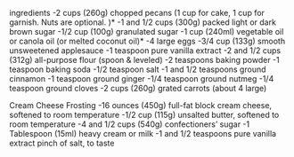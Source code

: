 ingredients
-2 cups (260g) chopped pecans (1 cup for cake, 1 cup for garnish. Nuts are optional. )*
-1 and 1/2 cups (300g) packed light or dark brown sugar
-1/2 cup (100g) granulated sugar
-1 cup (240ml) vegetable oil or canola oil (or melted coconut oil)*
-4 large eggs
-3/4 cup (133g) smooth unsweetened applesauce
-1 teaspoon pure vanilla extract
-2 and 1/2 cups (312g) all-purpose flour (spoon & leveled)
-2 teaspoons baking powder
-1 teaspoon baking soda
-1/2 teaspoon salt
-1 and 1/2 teaspoons ground cinnamon
-1 teaspoon ground ginger
-1/4 teaspoon ground nutmeg
-1/4 teaspoon ground cloves
-2 cups (260g) grated carrots (about 4 large)

Cream Cheese Frosting
-16 ounces (450g) full-fat block cream cheese, softened to room temperature
-1/2 cup (115g) unsalted butter, softened to room temperature
-4 and 1/2 cups (540g) confectioners’ sugar
-1 Tablespoon (15ml) heavy cream or milk
-1 and 1/2 teaspoons pure vanilla extract
pinch of salt, to taste